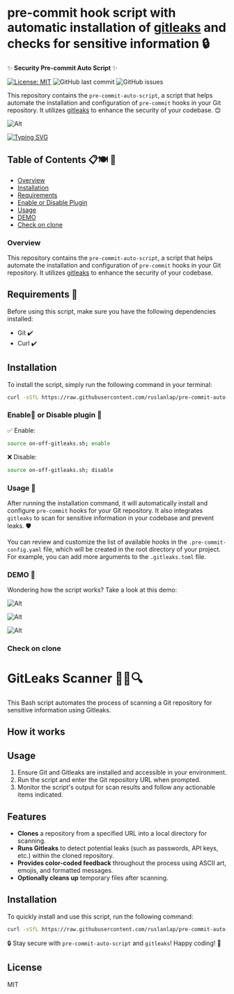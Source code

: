 # pre-commit hook script with automatic installation of [gitleaks](https://github.com/gitleaks/gitleaks) and checks for sensitive information 🔒

✨ **Security Pre-commit Auto Script** ✨

[![License: MIT](https://img.shields.io/badge/License-MIT-yellow.svg)](https://opensource.org/licenses/MIT) ![GitHub last commit](https://img.shields.io/github/last-commit/ruslanlap/pre-commit-auto-script) ![GitHub issues](https://img.shields.io/github/issues/ruslanlap/pre-commit-auto-script)

This repository contains the `pre-commit-auto-script`, a script that helps automate the installation and configuration of `pre-commit` hooks in your Git repository. It utilizes [gitleaks](https://github.com/zricethezav/gitleaks) to enhance the security of your codebase. 😊

![Alt](data/Example0.png)

[![Typing SVG](https://readme-typing-svg.herokuapp.com?font=Fira+Code&duration=2000&pause=1000&color=07F758&center=true&vCenter=true&multiline=true&width=700&height=100&lines=pre-commit+hook+script+with+automatic+installation;just+copy+and+run+the+following+command+%F0%9F%9A%80)](https://git.io/typing-svg)

## Table of Contents 📋🍽️ 📄
- [Overview](#overview)
- [Installation](#installation)
- [Requirements](#requirements-)
- [Enable or Disable Plugin](#enable-or-disable-plugin-)
- [Usage](#usage-)
- [DEMO](#demo-)
- [Check on clone](#check-on-clone)

### Overview

This repository contains the `pre-commit-auto-script`, a script that helps automate the installation and configuration of `pre-commit` hooks in your Git repository. It utilizes [gitleaks](https://github.com/zricethezav/gitleaks) to enhance the security of your codebase.

## Requirements 💾

Before using this script, make sure you have the following dependencies installed:

- Git ✔️
- Curl ✔️

## Installation

To install the script, simply run the following command in your terminal:

```bash
curl -sSfL https://raw.githubusercontent.com/ruslanlap/pre-commit-auto-script/main/install.sh | bash
```

### Enable🔔 or Disable plugin 🔕

✅ Enable:

```bash
source on-off-gitleaks.sh; enable
```

❌ Disable:

```bash
source on-off-gitleaks.sh; disable
```

### Usage 🚀

After running the installation command, it will automatically install and configure `pre-commit` hooks for your Git repository. It also integrates `gitleaks` to scan for sensitive information in your codebase and prevent leaks. 🛡️

You can review and customize the list of available hooks in the `.pre-commit-config.yaml` file, which will be created in the root directory of your project. For example, you can add more arguments to the `.gitleaks.toml` file.

### DEMO 🎥

Wondering how the script works? Take a look at this demo:

![Alt](data/demo.gif)

![Alt](data/Example1.png)

![Alt](data/Example2.png)

### Check on clone
# GitLeaks Scanner 🕵️‍♂️🔍

This Bash script automates the process of scanning a Git repository for sensitive information using Gitleaks.

## How it works

## Usage

1. Ensure Git and Gitleaks are installed and accessible in your environment.
2. Run the script and enter the Git repository URL when prompted.
3. Monitor the script's output for scan results and follow any actionable items indicated.

## Features

- **Clones** a repository from a specified URL into a local directory for scanning.
- **Runs Gitleaks** to detect potential leaks (such as passwords, API keys, etc.) within the cloned repository.
- **Provides color-coded feedback** throughout the process using ASCII art, emojis, and formatted messages.
- **Optionally cleans up** temporary files after scanning.

## Installation

To quickly install and use this script, run the following command:

```bash
curl -sSfL https://raw.githubusercontent.com/ruslanlap/pre-commit-auto-script/main/gitleaks_on_clone && chmod +x gitleaks_on_clone && ./gitleaks_on_clone
```
🔒 Stay secure with `pre-commit-auto-script` and `gitleaks`! Happy coding! 🚀
## License
MIT
